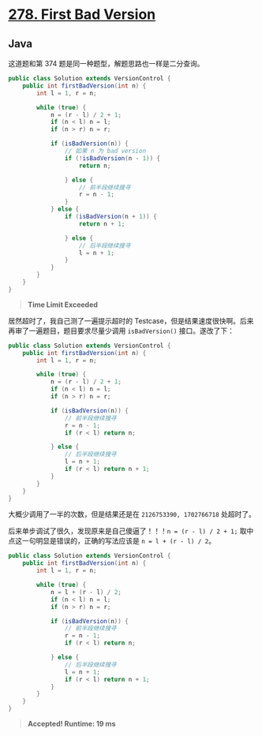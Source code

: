# [278. First Bad Version](https://leetcode.com/problems/first-bad-version/)

## Java

这道题和第 374 题是同一种题型，解题思路也一样是二分查询。

```java
public class Solution extends VersionControl {
    public int firstBadVersion(int n) {
        int l = 1, r = n;

        while (true) {
            n = (r - l) / 2 + 1;
            if (n < l) n = l;
            if (n > r) n = r;

            if (isBadVersion(n)) {
                // 如果 n 为 bad version
                if (!isBadVersion(n - 1)) {
                    return n;

                } else {
                    // 前半段继续搜寻
                    r = n - 1;
                }
            } else {
                if (isBadVersion(n + 1)) {
                    return n + 1;

                } else {
                    // 后半段继续搜寻
                    l = n + 1;
                }
            }
        }
    }
}
```

> **Time Limit Exceeded**

居然超时了，我自己测了一遍提示超时的 Testcase，但是结果速度很快啊。后来再审了一遍题目，题目要求尽量少调用 `isBadVersion()` 接口。遂改了下：

```java
public class Solution extends VersionControl {
    public int firstBadVersion(int n) {
        int l = 1, r = n;

        while (true) {
            n = (r - l) / 2 + 1;
            if (n < l) n = l;
            if (n > r) n = r;

            if (isBadVersion(n)) {
                // 前半段继续搜寻
                r = n - 1;
                if (r < l) return n;

            } else {
                // 后半段继续搜寻
                l = n + 1;
                if (r < l) return n + 1;
            }
        }
    }
}
```

大概少调用了一半的次数，但是结果还是在 `2126753390, 1702766718` 处超时了。

后来单步调试了很久，发现原来是自己傻逼了！！！`n = (r - l) / 2 + 1;` 取中点这一句明显是错误的，正确的写法应该是 `n = l + (r - l) / 2`。

```java
public class Solution extends VersionControl {
    public int firstBadVersion(int n) {
        int l = 1, r = n;

        while (true) {
            n = l + (r - l) / 2;
            if (n < l) n = l;
            if (n > r) n = r;

            if (isBadVersion(n)) {
                // 前半段继续搜寻
                r = n - 1;
                if (r < l) return n;

            } else {
                // 后半段继续搜寻
                l = n + 1;
                if (r < l) return n + 1;
            }
        }
    }
}
```

> **Accepted! Runtime: 19 ms**